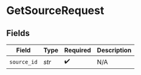 # GetSourceRequest


## Fields

| Field              | Type               | Required           | Description        |
| ------------------ | ------------------ | ------------------ | ------------------ |
| `source_id`        | *str*              | :heavy_check_mark: | N/A                |